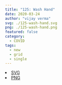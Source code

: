 ```yaml
---
title: "125: Wash Hand"
date: 2020-03-24
author: "vijay verma"
svg: ./125-wash-hand.svg
png: ./125-wash-hand.png
featured: false
category:
  - COVID
tags:
  - new
  - grid
  - single
---
```

<li><a href="./125-wash-hand.svg" download className="btn-svg">SVG</a></li>
<li><a href="/125-wash-hand.png" download className="btn-png">PNG</a></li>
